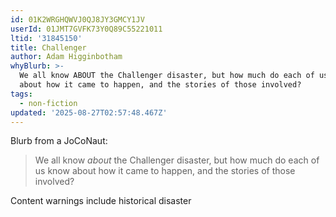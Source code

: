 ```yaml
---
id: 01K2WRGHQWVJ0QJ8JY3GMCY1JV
userId: 01JMT7GVFK73Y0Q89C55221011
ltid: '31845150'
title: Challenger
author: Adam Higginbotham
whyBlurb: >-
  We all know ABOUT the Challenger disaster, but how much do each of us know
  about how it came to happen, and the stories of those involved?
tags:
  - non-fiction
updated: '2025-08-27T02:57:48.467Z'
---
```


Blurb from a JoCoNaut:

> We all know _about_ the Challenger disaster, but how much do each of us know
> about how it came to happen, and the stories of those involved?

Content warnings include historical disaster
